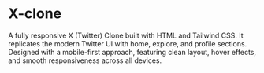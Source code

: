 # X-clone
A fully responsive X (Twitter) Clone built with HTML and Tailwind CSS. It replicates the modern Twitter UI with home, explore, and profile sections. Designed with a mobile-first approach, featuring clean layout, hover effects, and smooth responsiveness across all devices.
